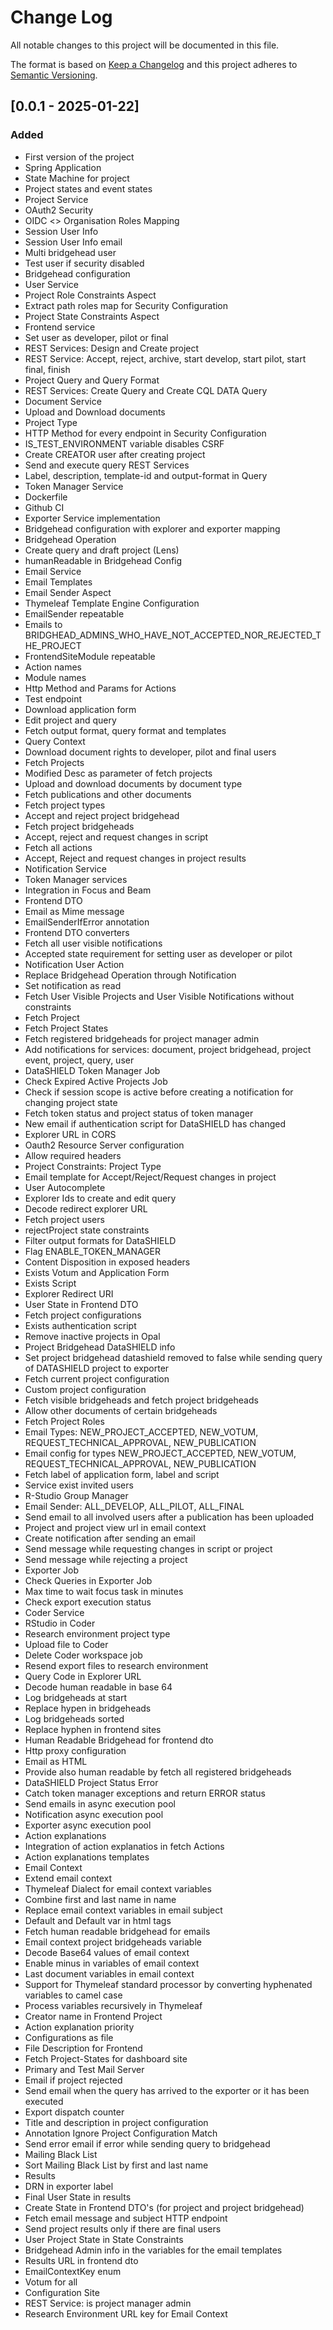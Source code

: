 # Change Log
All notable changes to this project will be documented in this file.

The format is based on [Keep a Changelog](http://keepachangelog.com/)
and this project adheres to [Semantic Versioning](http://semver.org/).

## [0.0.1 - 2025-01-22]
### Added
- First version of the project
- Spring Application
- State Machine for project
- Project states and event states
- Project Service
- OAuth2 Security
- OIDC <> Organisation Roles Mapping
- Session User Info
- Session User Info email
- Multi bridgehead user
- Test user if security disabled
- Bridgehead configuration
- User Service
- Project Role Constraints Aspect
- Extract path roles map for Security Configuration
- Project State Constraints Aspect
- Frontend service
- Set user as developer, pilot or final
- REST Services: Design and Create project
- REST Service: Accept, reject, archive, start develop, start pilot, start final, finish
- Project Query and Query Format
- REST Services: Create Query and Create CQL DATA Query
- Document Service
- Upload and Download documents
- Project Type
- HTTP Method for every endpoint in Security Configuration
- IS_TEST_ENVIRONMENT variable disables CSRF
- Create CREATOR user after creating project
- Send and execute query REST Services
- Label, description, template-id and output-format in Query
- Token Manager Service
- Dockerfile
- Github CI
- Exporter Service implementation
- Bridgehead configuration with explorer and exporter mapping
- Bridgehead Operation
- Create query and draft project (Lens)
- humanReadable in Bridgehead Config
- Email Service
- Email Templates
- Email Sender Aspect
- Thymeleaf Template Engine Configuration
- EmailSender repeatable
- Emails to BRIDGHEAD_ADMINS_WHO_HAVE_NOT_ACCEPTED_NOR_REJECTED_THE_PROJECT
- FrontendSiteModule repeatable
- Action names
- Module names
- Http Method and Params for Actions
- Test endpoint
- Download application form
- Edit project and query
- Fetch output format, query format and templates
- Query Context
- Download document rights to developer, pilot and final users
- Fetch Projects
- Modified Desc as parameter of fetch projects
- Upload and download documents by document type
- Fetch publications and other documents
- Fetch project types
- Accept and reject project bridgehead
- Fetch project bridgeheads
- Accept, reject and request changes in script
- Fetch all actions
- Accept, Reject and request changes in project results
- Notification Service
- Token Manager services
- Integration in Focus and Beam
- Frontend DTO
- Email as Mime message
- EmailSenderIfError annotation
- Frontend DTO converters
- Fetch all user visible notifications
- Accepted state requirement for setting user as developer or pilot
- Notification User Action
- Replace Bridgehead Operation through Notification
- Set notification as read
- Fetch User Visible Projects and User Visible Notifications without constraints
- Fetch Project
- Fetch Project States
- Fetch registered bridgeheads for project manager admin
- Add notifications for services: document, project bridgehead, project event, project, query, user
- DataSHIELD Token Manager Job
- Check Expired Active Projects Job
- Check if session scope is active before creating a notification for changing project state
- Fetch token status and project status of token manager
- New email if authentication script for DataSHIELD has changed
- Explorer URL in CORS
- Oauth2 Resource Server configuration
- Allow required headers
- Project Constraints: Project Type
- Email template for Accept/Reject/Request changes in project
- User Autocomplete
- Explorer Ids to create and edit query
- Decode redirect explorer URL
- Fetch project users
- rejectProject state constraints
- Filter output formats for DataSHIELD
- Flag ENABLE_TOKEN_MANAGER
- Content Disposition in exposed headers
- Exists Votum and Application Form
- Exists Script
- Explorer Redirect URI
- User State in Frontend DTO
- Fetch project configurations
- Exists authentication script
- Remove inactive projects in Opal
- Project Bridgehead DataSHIELD info
- Set project bridgehead datashield removed to false while sending query of DATASHIELD project to exporter
- Fetch current project configuration
- Custom project configuration
- Fetch visible bridgeheads and fetch project bridgeheads
- Allow other documents of certain bridgeheads
- Fetch Project Roles
- Email Types: NEW_PROJECT_ACCEPTED, NEW_VOTUM, REQUEST_TECHNICAL_APPROVAL, NEW_PUBLICATION
- Email config for types NEW_PROJECT_ACCEPTED, NEW_VOTUM, REQUEST_TECHNICAL_APPROVAL, NEW_PUBLICATION
- Fetch label of application form, label and script
- Service exist invited users
- R-Studio Group Manager
- Email Sender: ALL_DEVELOP, ALL_PILOT, ALL_FINAL
- Send email to all involved users after a publication has been uploaded
- Project and project view url in email context
- Create notification after sending an email
- Send message while requesting changes in script or project
- Send message while rejecting a project
- Exporter Job
- Check Queries in Exporter Job
- Max time to wait focus task in minutes
- Check export execution status
- Coder Service
- RStudio in Coder
- Research environment project type
- Upload file to Coder
- Delete Coder workspace job
- Resend export files to research environment
- Query Code in Explorer URL
- Decode human readable in base 64
- Log bridgeheads at start
- Replace hypen in bridgeheads
- Log bridgeheads sorted
- Replace hyphen in frontend sites
- Human Readable Bridgehead for frontend dto
- Http proxy configuration
- Email as HTML
- Provide also human readable by fetch all registered bridgeheads
- DataSHIELD Project Status Error
- Catch token manager exceptions and return ERROR status
- Send emails in async execution pool
- Notification async execution pool
- Exporter async execution pool
- Action explanations
- Integration of action explanatios in fetch Actions
- Action explanations templates
- Email Context
- Extend email context
- Thymeleaf Dialect for email context variables
- Combine first and last name in name 
- Replace email context variables in email subject
- Default and Default var in html tags
- Fetch human readable bridgehead for emails
- Email context project bridgeheads variable
- Decode Base64 values of email context
- Enable minus in variables of email context
- Last document variables in email context
- Support for Thymeleaf standard processor by converting hyphenated variables to camel case
- Process variables recursively in Thymeleaf
- Creator name in Frontend Project
- Action explanation priority
- Configurations as file
- File Description for Frontend
- Fetch Project-States for dashboard site
- Primary and Test Mail Server
- Email if project rejected
- Send email when the query has arrived to the exporter or it has been executed
- Export dispatch counter
- Title and description in project configuration
- Annotation Ignore Project Configuration Match
- Send error email if error while sending query to bridgehead
- Mailing Black List
- Sort Mailing Black List by first and last name
- Results
- DRN in exporter label
- Final User State in results
- Create State in Frontend DTO's (for project and project bridgehead)
- Fetch email message and subject HTTP endpoint
- Send project results only if there are final users
- User Project State in State Constraints
- Bridgehead Admin info in the variables for the email templates
- Results URL in frontend dto
- EmailContextKey enum
- Votum for all
- Configuration Site
- REST Service: is project manager admin 
- Research Environment URL key for Email Context
